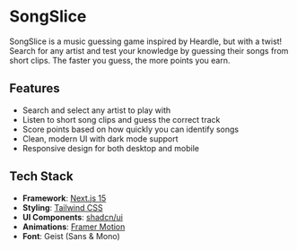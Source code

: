 # SongSlice

SongSlice is a music guessing game inspired by Heardle, but with a twist! Search for any artist and test your knowledge by guessing their songs from short clips. The faster you guess, the more points you earn.

## Features

- Search and select any artist to play with
- Listen to short song clips and guess the correct track
- Score points based on how quickly you can identify songs
- Clean, modern UI with dark mode support
- Responsive design for both desktop and mobile

## Tech Stack

- **Framework**: [Next.js 15](https://nextjs.org/)
- **Styling**: [Tailwind CSS](https://tailwindcss.com)
- **UI Components**: [shadcn/ui](https://ui.shadcn.com)
- **Animations**: [Framer Motion](https://www.framer.com/motion/)
- **Font**: Geist (Sans & Mono)

